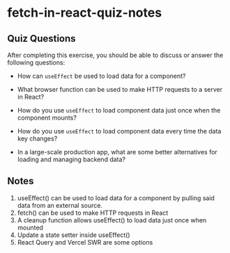 # fetch-in-react-quiz-notes

## Quiz Questions

After completing this exercise, you should be able to discuss or answer the following questions:

- How can `useEffect` be used to load data for a component?

- What browser function can be used to make HTTP requests to a server in React?

- How do you use `useEffect` to load component data just once when the component mounts?

- How do you use `useEffect` to load component data every time the data key changes?

- In a large-scale production app, what are some better alternatives for loading and managing backend data?

## Notes

1. useEffect() can be used to load data for a component by pulling said data from an external source.
2. fetch() can be used to make HTTP requests in React
3. A cleanup function allows useEffect() to load data just once when mounted
4. Update a state setter inside useEffect()
5. React Query and Vercel SWR are some options
